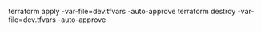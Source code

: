 terraform apply -var-file=dev.tfvars -auto-approve
terraform destroy -var-file=dev.tfvars -auto-approve